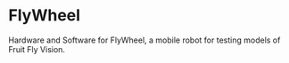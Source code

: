 # FlyWheel
Hardware and Software for FlyWheel, a mobile robot for testing models of Fruit Fly Vision.
